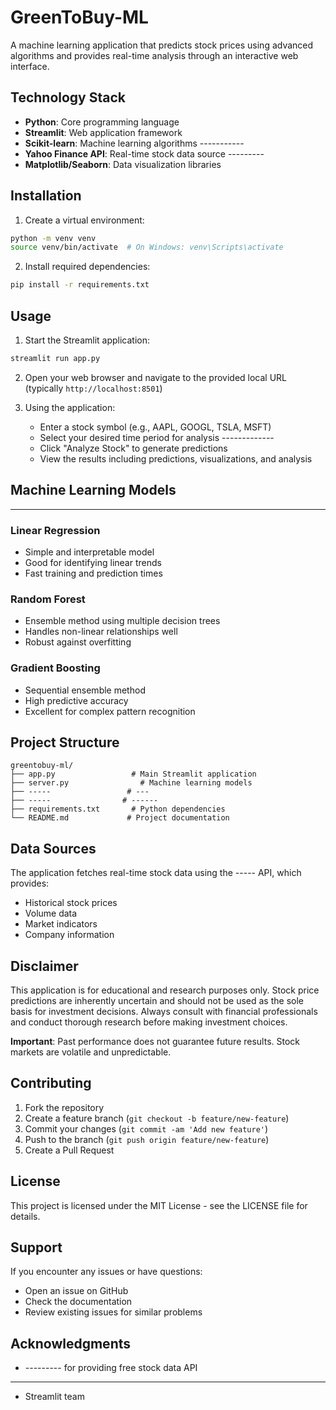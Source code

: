 # GreenToBuy-ML

A machine learning application that predicts stock prices using advanced algorithms and provides real-time analysis through an interactive web interface.

## Technology Stack

- **Python**: Core programming language
- **Streamlit**: Web application framework
- **Scikit-learn**: Machine learning algorithms -----------
- **Yahoo Finance API**: Real-time stock data source ---------
- **Matplotlib/Seaborn**: Data visualization libraries

## Installation

1. Create a virtual environment:
```bash
python -m venv venv
source venv/bin/activate  # On Windows: venv\Scripts\activate
```

2. Install required dependencies:
```bash
pip install -r requirements.txt
```

## Usage

1. Start the Streamlit application:
```bash
streamlit run app.py
```

2. Open your web browser and navigate to the provided local URL (typically `http://localhost:8501`)

3. Using the application:
   - Enter a stock symbol (e.g., AAPL, GOOGL, TSLA, MSFT)
   - Select your desired time period for analysis -------------
   - Click "Analyze Stock" to generate predictions
   - View the results including predictions, visualizations, and analysis

## Machine Learning Models

--------------------------------------------------

### Linear Regression
- Simple and interpretable model
- Good for identifying linear trends
- Fast training and prediction times

### Random Forest
- Ensemble method using multiple decision trees
- Handles non-linear relationships well
- Robust against overfitting

### Gradient Boosting
- Sequential ensemble method
- High predictive accuracy
- Excellent for complex pattern recognition

## Project Structure

```
greentobuy-ml/
├── app.py                 # Main Streamlit application
├── server.py                # Machine learning models
├── -----                 # ---
├── -----                # ------
├── requirements.txt       # Python dependencies
└── README.md             # Project documentation
```

## Data Sources

The application fetches real-time stock data using the ----- API, which provides:
- Historical stock prices
- Volume data
- Market indicators
- Company information

## Disclaimer

This application is for educational and research purposes only. Stock price predictions are inherently uncertain and should not be used as the sole basis for investment decisions. Always consult with financial professionals and conduct thorough research before making investment choices.

**Important**: Past performance does not guarantee future results. Stock markets are volatile and unpredictable.

## Contributing

1. Fork the repository
2. Create a feature branch (`git checkout -b feature/new-feature`)
3. Commit your changes (`git commit -am 'Add new feature'`)
4. Push to the branch (`git push origin feature/new-feature`)
5. Create a Pull Request

## License

This project is licensed under the MIT License - see the LICENSE file for details.

## Support

If you encounter any issues or have questions:
- Open an issue on GitHub
- Check the documentation
- Review existing issues for similar problems

## Acknowledgments

- --------- for providing free stock data API
- --------
- Streamlit team 
